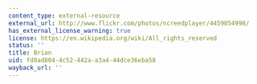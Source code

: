 ```yaml
---
content_type: external-resource
external_url: http://www.flickr.com/photos/ncreedplayer/4459054998/
has_external_license_warning: true
license: https://en.wikipedia.org/wiki/All_rights_reserved
status: ''
title: Brian
uid: fd8ad804-4c52-442a-a3a4-44dce36eba58
wayback_url: ''
---
```

